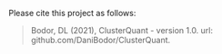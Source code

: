 Please cite this project as follows:

> Bodor, DL (2021),  ClusterQuant - version 1.0. url: github.com/DaniBodor/ClusterQuant.
